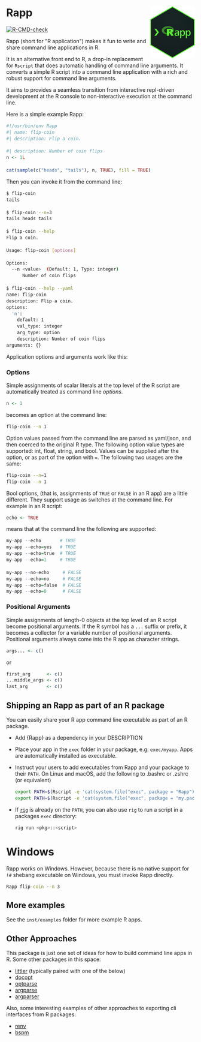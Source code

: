 
# Rapp <img src="man/figures/logo.png" align="right" height="138" alt="" />

<!-- badges: start -->

[![R-CMD-check](https://github.com/r-lib/Rapp/actions/workflows/R-CMD-check.yaml/badge.svg)](https://github.com/r-lib/Rapp/actions/workflows/R-CMD-check.yaml)
<!-- badges: end -->

Rapp (short for "R application") makes it fun to write and share command
line applications in R.

It is an alternative front end to R, a drop-in replacement for `Rscript`
that does automatic handling of command line arguments. It converts a
simple R script into a command line application with a rich and robust
support for command line arguments.

It aims to provides a seamless transition from interactive repl-driven
development at the R console to non-interactive execution at the command
line.

Here is a simple example Rapp:

``` r
#!/usr/bin/env Rapp
#| name: flip-coin
#| description: Flip a coin.

#| description: Number of coin flips
n <- 1L

cat(sample(c("heads", "tails"), n, TRUE), fill = TRUE)
```

Then you can invoke it from the command line:

``` bash
$ flip-coin
tails

$ flip-coin --n=3
tails heads tails

$ flip-coin --help
Flip a coin.

Usage: flip-coin [options]

Options:
  --n <value>  (Default: 1, Type: integer)
      Number of coin flips

$ flip-coin --help --yaml
name: flip-coin
description: Flip a coin.
options:
  'n':
    default: 1
    val_type: integer
    arg_type: option
    description: Number of coin flips
arguments: {}
```

Application options and arguments work like this:

### Options

Simple assignments of scalar literals at the top level of the R script
are automatically treated as command line *options*.

``` r
n <- 1
```

becomes an option at the command line:

``` bash
flip-coin --n 1
```

Option values passed from the command line are parsed as yaml/json, and
then coerced to the original R type. The following option value types
are supported: int, float, string, and bool. Values can be supplied
after the option, or as part of the option with `=`. The following two
usages are the same:

``` bash
flip-coin --n=1
flip-coin --n 1
```

Bool options, (that is, assignments of `TRUE` or `FALSE` in an R app)
are a little different. They support usage as switches at the command
line. For example in an R script:

``` r
echo <- TRUE
```

means that at the command line the following are supported:

``` r
my-app --echo       # TRUE
my-app --echo=yes   # TRUE
my-app --echo=true  # TRUE
my-app --echo=1     # TRUE

my-app --no-echo     # FALSE
my-app --echo=no     # FALSE
my-app --echo=false  # FALSE
my-app --echo=0      # FALSE
```

### Positional Arguments

Simple assignments of length-0 objects at the top level of an R script
become positional arguments. If the R symbol has a `...` suffix or
prefix, it becomes a collector for a variable number of positional
arguments. Positional arguments always come into the R app as character
strings.

``` r
args... <- c()
```

or

``` r
first_arg      <- c()
...middle_args <- c()
last_arg       <- c()
```

## Shipping an Rapp as part of an R package

You can easily share your R app command line executable as part of an R
package.

-   Add {Rapp} as a dependency in your DESCRIPTION
-   Place your app in the `exec` folder in your package, e.g:
    `exec/myapp`. Apps are automatically installed as executable.
-   Instruct your users to add executables from Rapp and your package to
    their `PATH`. On Linux and macOS, add the following to .bashrc or
    .zshrc (or equivalent)

    ``` bash
    export PATH=$(Rscript -e 'cat(system.file("exec", package = "Rapp"))'):$PATH
    export PATH=$(Rscript -e 'cat(system.file("exec", package = "my.package.name"))'):$PATH
    ```
-   If [`rig`](https://github.com/r-lib/rig) is already on the `PATH`,
    you can also use `rig` to run a script in a packages `exec` directory:

    ``` bash
    rig run <pkg>::<script>
    ```

# Windows

Rapp works on Windows. However, because there is no native support for
`!#` shebang executable on Windows, you must invoke Rapp directly.

``` cmd
Rapp flip-coin --n 3
```

## More examples

See the `inst/examples` folder for more example R apps.


## Other Approaches

This package is just one set of ideas for how to build command line apps in R.
Some other packages in this space:

- [littler](https://github.com/eddelbuettel/littler) (typically paired with one of the below)
- [docopt](https://github.com/docopt/docopt.R)
- [optparse](https://github.com/trevorld/r-optparse)
- [argparse](https://github.com/trevorld/r-argparse)
- [argparser](https://CRAN.R-project.org/package=argparser)

Also, some interesting examples of other approaches to exporting cli interfaces from R packages:

- [renv](https://github.com/rstudio/renv/blob/main/inst/bin/renv)
- [bspm](https://github.com/Enchufa2/bspm/blob/master/R/scripts.R)
